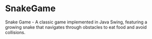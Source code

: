 # SnakeGame
Snake Game - A classic game implemented in Java Swing, featuring a growing snake that navigates through obstacles to eat food and avoid collisions.
